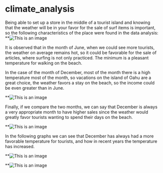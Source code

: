 # climate_analysis

Being able to set up a store in the middle of a tourist island and knowing that the weather will be in your favor for the sale of surf items is important, so the following characteristics of the place were found in the data analysis: 
**![This is an image](https://github.com/RH015/surfs_up/blob/main/June_temps.png)

It is observed that in the month of June, when we could see more tourists, the weather on average remains hot, so it could be favorable for the sale of articles, where surfing is not only practiced. The minimum is a pleasant temperature for walking on the beach.

In the case of the month of December, most of the month there is a high temperature most of the month, so vacations on the island of Oahu are a great choice, the weather favors a stay on the beach, so the income could be even greater than in June.

**![This is an image](https://github.com/RH015/surfs_up/blob/main/dec.png)

Finally, if we compare the two months, we can say that December is always a very appropriate month to have higher sales since the weather would greatly favor tourists wanting to spend their days on the beach.  

**![This is an image](https://github.com/RH015/surfs_up/blob/main/temp.png)

In the following graphs we can see that December has always had a more favorable temperature for tourists, and how in recent years the temperature has increased.

**![This is an image](https://github.com/RH015/surfs_up/blob/main/june_gr.png)

**![This is an image](https://github.com/RH015/surfs_up/blob/main/dec_gr.png)



